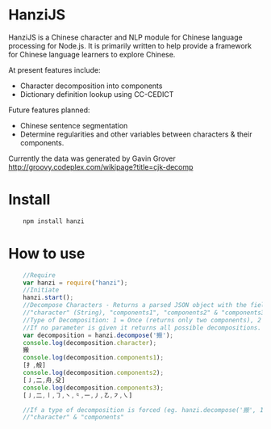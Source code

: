 # HanziJS

HanziJS is a Chinese character and NLP module for Chinese language processing for Node.js. It is primarily written to help provide a framework for Chinese language learners to explore Chinese.

At present features include:
*	Character decomposition into components
*	Dictionary definition lookup using CC-CEDICT

Future features planned:
*	Chinese sentence segmentation
*	Determine regularities and other variables between characters & their components.

Currently the data was generated by Gavin Grover
http://groovy.codeplex.com/wikipage?title=cjk-decomp

Install
========================
```javascript
	npm install hanzi
```

How to use
========================

```javascript
	//Require
	var hanzi = require("hanzi");
	//Initiate
	hanzi.start();
	//Decompose Characters - Returns a parsed JSON object with the fields: 
	//"character" (String), "components1", "components2" & "components3" (Array).
	//Type of Decomposition: 1 = Once (returns only two components), 2 = Radical. 3 = Graphical. 
	//If no parameter is given it returns all possible decompositions. This is used by default.
	var decomposition = hanzi.decompose('搬');
	console.log(decomposition.character); 
	搬
	console.log(decomposition.components1);
	[扌,般]
	console.log(decomposition.components2);
	[㇚,二,舟,殳]
	console.log(decomposition.components3);
	[㇚,二,㇑,㇆,㇔,⺀,㇐,㇓,㇠,㇇,㇏]

	//If a type of decomposition is forced (eg. hanzi.decompose('搬', 1);) then it returns only two fields: 
	//"character" & "components"
```
